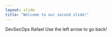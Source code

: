 ```yaml
---
layout: slide
title: "Welcome to our second slide!"
---
```

DevSecOps Rafael
Use the left arrow to go back!
